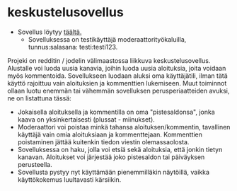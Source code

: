 # keskustelusovellus
- Sovellus löytyy [täältä.](https://zzlo-keskustelusovellus.herokuapp.com/)
  - Sovelluksessa on testikäyttäjä moderaattorityökaluilla, tunnus:salasana: testi:testi123.
  
Projeki on redditin / jodelin välimaastossa liikkuva keskustelusovellus. Alustalle voi luoda uusia kanavia, joihin luoda uusia aloituksia, joita voidaan myös kommentoida.  Sovellukseen luodaan aluksi oma käyttäjätili, ilman tätä käyttö rajoittuu vain aloituksien ja kommenttien lukemiseen. Muut toiminnot ollaan luotu enemmän tai vähemmän sovelluksen perusperiaatteiden avuksi, ne on listattuna tässä:

- Jokaisella aloituksella ja kommentilla on oma "pistesaldonsa", jonka kaava on yksinkertaisesti (plussat - miinukset). 
- Moderaattori voi poistaa minkä tahansa aloituksen/kommentin, tavallinen käyttäjä vain omia aloituksiaan ja kommenttejaan. Kommenttien poistaminen jättää kuitenkin tiedon viestin olemassaolosta.
- Sovelluksessa on haku, jolla voi etsiä sekä aloituksia, että jonkin tietyn kanavan. Aloitukset voi järjestää joko pistesaldon tai päiväyksen perusteella.
- Sovellusta pystyy nyt käyttämään pienemmilläkin näytöillä, vaikka käyttökokemus luultavasti kärsiikin.

